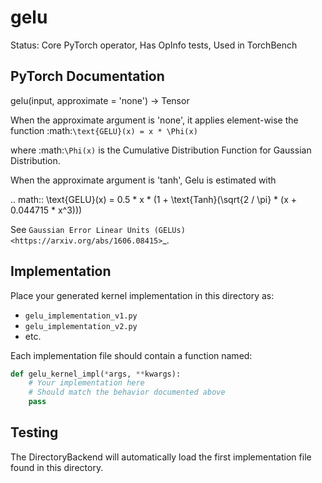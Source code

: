 # gelu

Status: Core PyTorch operator, Has OpInfo tests, Used in TorchBench

## PyTorch Documentation

gelu(input, approximate = 'none') -> Tensor

When the approximate argument is 'none', it applies element-wise the function
:math:`\text{GELU}(x) = x * \Phi(x)`

where :math:`\Phi(x)` is the Cumulative Distribution Function for Gaussian Distribution.

When the approximate argument is 'tanh', Gelu is estimated with

.. math::
    \text{GELU}(x) = 0.5 * x * (1 + \text{Tanh}(\sqrt{2 / \pi} * (x + 0.044715 * x^3)))

See `Gaussian Error Linear Units (GELUs) <https://arxiv.org/abs/1606.08415>`_.

## Implementation

Place your generated kernel implementation in this directory as:
- `gelu_implementation_v1.py`
- `gelu_implementation_v2.py`
- etc.

Each implementation file should contain a function named:
```python
def gelu_kernel_impl(*args, **kwargs):
    # Your implementation here
    # Should match the behavior documented above
    pass
```

## Testing

The DirectoryBackend will automatically load the first implementation file found in this directory.
